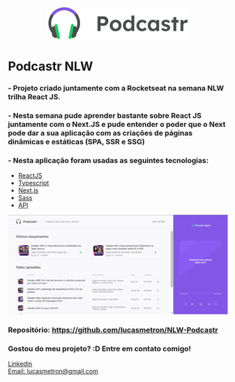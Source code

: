 <div align="center">
  <img src="./public/logo.svg" alt="Podcastr logo">
</div>

# Podcastr NLW 
### - Projeto criado juntamente com a Rocketseat na semana NLW trilha React JS.

### - Nesta semana pude aprender bastante sobre React JS juntamente com o Next.JS e pude entender o poder que o Next pode dar a sua aplicação com as criações de páginas dinâmicas e estáticas (SPA, SSR e SSG)

### - Nesta aplicação foram usadas as seguintes tecnologias:

- [ReactJS](https://reactjs.org/)
- [Typescript](https://www.typescriptlang.org/)
- [Next.js](https://nextjs.org/)
- [Sass](https://sass-lang.com/)
- [API](https://github.com/andrealvesz/PodcastrNext)

![Tela](./assets/gif/nlw.gif)


### Repositório: https://github.com/lucasmetron/NLW-Podcastr

### Gostou do meu projeto? :D Entre em contato comigo! 
[Linkedin](https://www.linkedin.com/in/lucas-rosa-058683102/) <br/>
[Email: lucasmetron@gmail.com](mailto:lucasmetron@gmail.com)
